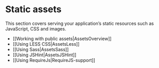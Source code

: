 <!--- Copyright (C) 2009-2019 Lightbend Inc. <https://www.lightbend.com> -->
# Static assets

This section covers serving your application’s static resources such as JavaScript, CSS and images.

- [[Working with public assets|AssetsOverview]]
- [[Using LESS CSS|AssetsLess]]
- [[Using Sass|AssetsSass]]
- [[Using JSHint|AssetsJSHint]]
- [[Using RequireJs|RequireJS-support]]
